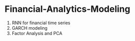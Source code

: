 # Financial-Analytics-Modeling
1. RNN for financial time series
2. GARCH modeling
3. Factor Analysis and PCA
